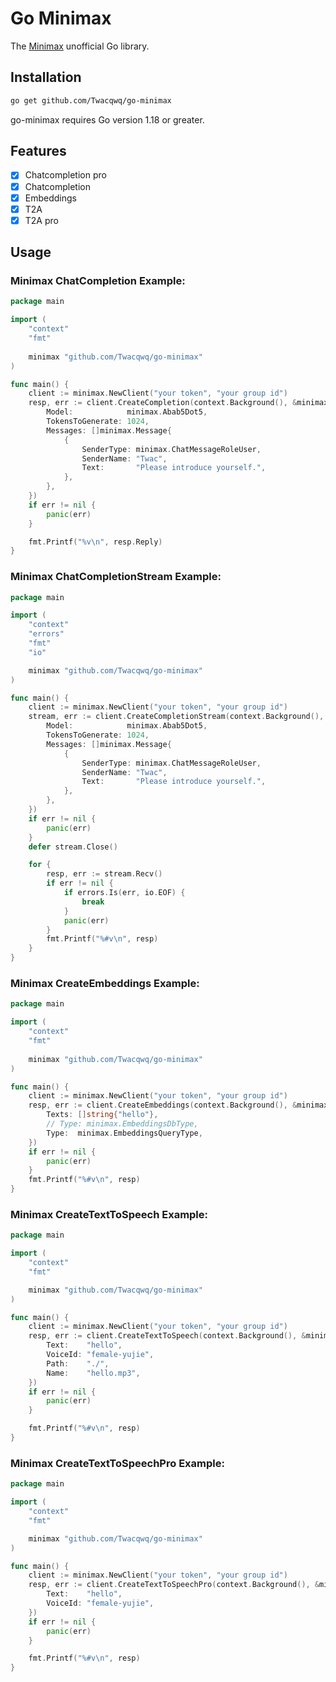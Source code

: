 # Go Minimax
The [Minimax](https://api.minimax.chat) unofficial Go library.

## Installation
```bash
go get github.com/Twacqwq/go-minimax
```
go-minimax requires Go version 1.18 or greater.

## Features
- [x] Chatcompletion pro
- [x] Chatcompletion
- [x] Embeddings
- [x] T2A
- [x] T2A pro

## Usage

### Minimax ChatCompletion Example:

```go
package main

import (
	"context"
	"fmt"
	
	minimax "github.com/Twacqwq/go-minimax"
)

func main() {
    client := minimax.NewClient("your token", "your group id")
	resp, err := client.CreateCompletion(context.Background(), &minimax.ChatCompletionRequest{
		Model:            minimax.Abab5Dot5,
		TokensToGenerate: 1024,
		Messages: []minimax.Message{
			{
				SenderType: minimax.ChatMessageRoleUser,
				SenderName: "Twac",
				Text:       "Please introduce yourself.",
			},
		},
	})
	if err != nil {
		panic(err)
	}

	fmt.Printf("%v\n", resp.Reply)
}

```

### Minimax ChatCompletionStream Example:

```go
package main

import (
	"context"
	"errors"
	"fmt"
	"io"

	minimax "github.com/Twacqwq/go-minimax"
)

func main() {
    client := minimax.NewClient("your token", "your group id")
	stream, err := client.CreateCompletionStream(context.Background(), &minimax.ChatCompletionRequest{
		Model:            minimax.Abab5Dot5,
		TokensToGenerate: 1024,
		Messages: []minimax.Message{
			{
				SenderType: minimax.ChatMessageRoleUser,
				SenderName: "Twac",
				Text:       "Please introduce yourself.",
			},
		},
	})
	if err != nil {
		panic(err)
	}
	defer stream.Close()

	for {
		resp, err := stream.Recv()
		if err != nil {
			if errors.Is(err, io.EOF) {
				break
			}
			panic(err)
		}
		fmt.Printf("%#v\n", resp)
	}
}

```

### Minimax CreateEmbeddings Example:

```go
package main

import (
	"context"
	"fmt"
	
	minimax "github.com/Twacqwq/go-minimax"
)

func main() {
    client := minimax.NewClient("your token", "your group id")
	resp, err := client.CreateEmbeddings(context.Background(), &minimax.CreateEmbeddingsRequest{
		Texts: []string{"hello"},
		// Type: minimax.EmbeddingsDbType,
		Type:  minimax.EmbeddingsQueryType,
	})
	if err != nil {
		panic(err)
	}
	fmt.Printf("%#v\n", resp)
}

```

### Minimax CreateTextToSpeech Example:

```go
package main

import (
	"context"
	"fmt"

	minimax "github.com/Twacqwq/go-minimax"
)

func main() {
	client := minimax.NewClient("your token", "your group id")
	resp, err := client.CreateTextToSpeech(context.Background(), &minimax.CreateT2ARequest{
		Text:    "hello",
		VoiceId: "female-yujie",
		Path:    "./",
		Name:    "hello.mp3",
	})
	if err != nil {
		panic(err)
	}

	fmt.Printf("%#v\n", resp)
}

```

### Minimax CreateTextToSpeechPro Example:

```go
package main

import (
	"context"
	"fmt"

	minimax "github.com/Twacqwq/go-minimax"
)

func main() {
	client := minimax.NewClient("your token", "your group id")
	resp, err := client.CreateTextToSpeechPro(context.Background(), &minimax.CreateT2ARequest{
		Text:    "hello",
		VoiceId: "female-yujie",
	})
	if err != nil {
		panic(err)
	}

	fmt.Printf("%#v\n", resp)
}

```